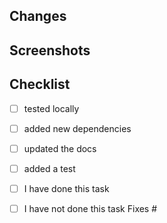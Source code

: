 
## Changes







## Screenshots








## Checklist

- [ ] tested locally
- [ ] added new dependencies
- [ ] updated the docs
- [ ] added a test



- [ ] I have done this task
- [ ] I have not done this task
Fixes #
